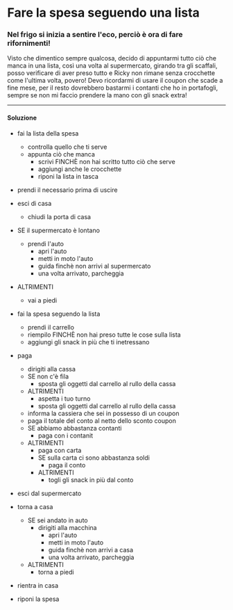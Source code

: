 # Fare la spesa seguendo una lista

### Nel frigo si inizia a sentire l'eco, perciò è ora di fare rifornimenti!
Visto che dimentico sempre qualcosa, decido di appuntarmi tutto ciò che manca in una lista, così una volta al supermercato, girando tra gli scaffali, posso verificare di aver preso tutto e Ricky non rimane senza crocchette come l'ultima volta, povero! Devo ricordarmi di usare il coupon che scade a fine mese, per il resto dovrebbero bastarmi i contanti che ho in portafogli, sempre se non mi faccio prendere la mano con gli snack extra!

---
 #### Soluzione

- fai la lista della spesa
    - controlla quello che ti serve
    - appunta ciò che manca
        - scrivi FINCHÈ non hai scritto tutto ciò che serve
        - aggiungi anche le crocchette
        - riponi la lista in tasca
        
- prendi il necessario prima di uscire

- esci di casa
    - chiudi la porta di casa

- SE il supermercato è lontano
    - prendi l'auto
        - apri l'auto
        - metti in moto l'auto
        - guida finchè non arrivi al supermercato
        - una volta arrivato, parcheggia
- ALTRIMENTI
    - vai a piedi

- fai la spesa seguendo la lista
    - prendi il carrello
    - riempilo FINCHÈ non hai preso tutte le cose sulla lista
    - aggiungi gli snack in più che ti inetressano
- paga
    - dirigiti alla cassa
    - SE non c'è fila
        - sposta gli oggetti dal carrello al rullo della cassa
    - ALTRIMENTI 
        - aspetta i tuo turno
        - sposta gli oggetti dal carrello al rullo della cassa
    - informa la cassiera che sei in possesso di un coupon
    - paga il totale del conto al netto dello sconto coupon
    - SE abbiamo abbastanza contanti
        - paga con i contanit
    - ALTRIMENTI
        - paga con carta
        - SE sulla carta ci sono abbastanza soldi
            - paga il conto
        - ALTRIMENTI 
            - togli gli snack in più dal conto
- esci dal supermercato
- torna a casa
    - SE sei andato in auto
        - dirigiti alla macchina
            - apri l'auto
            - metti in moto l'auto
            - guida finchè non arrivi a casa
            - una volta arrivato, parcheggia
    - ALTRIMENTI
        - torna a piedi
- rientra in casa
- riponi la spesa 